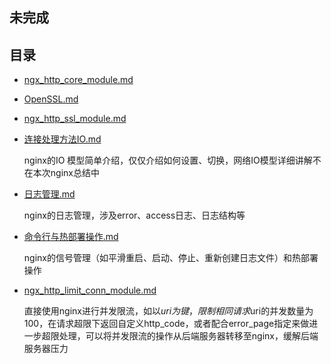## 未完成

## 目录
* [ngx_http_core_module.md](advanced-nginx/blob/master/https基本操作.md)
* [OpenSSL.md](https://github.com/Zhucola/advanced-nginx/blob/master/OpenSSL.md)
* [ngx_http_ssl_module.md](https://github.com/Zhucola/advanced-nginx/blob/master/ngx_http_ssl_module.md)

* [连接处理方法IO.md](https://github.com/Zhucola/advanced-nginx/blob/master/连接处理方法IO.md)

    nginx的IO 模型简单介绍，仅仅介绍如何设置、切换，网络IO模型详细讲解不在本次nginx总结中
    
* [日志管理.md](https://github.com/Zhucola/advanced-nginx/blob/master/日志管理.md)

    nginx的日志管理，涉及error、access日志、日志结构等
    
* [命令行与热部署操作.md](https://github.com/Zhucola/advanced-nginx/blob/master/命令行与热部署操作.md)

    nginx的信号管理（如平滑重启、启动、停止、重新创建日志文件）和热部署操作
    
* [ngx_http_limit_conn_module.md](https://github.com/Zhucola/advanced-nginx/blob/master/ngx_http_limit_conn_module.md)

    直接使用nginx进行并发限流，如以$uri为键，限制相同请求$uri的并发数量为100，在请求超限下返回自定义http_code，或者配合error_page指定来做进一步超限处理，可以将并发限流的操作从后端服务器转移至nginx，缓解后端服务器压力
